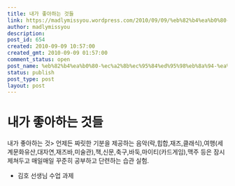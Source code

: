 ```yaml
---
title: 내가 좋아하는 것들
link: https://madlymissyou.wordpress.com/2010/09/09/%eb%82%b4%ea%b0%80-%ec%a2%8b%ec%95%84%ed%95%98%eb%8a%94-%ea%b2%83%eb%93%a4/
author: madlymissyou
description: 
post_id: 654
created: 2010-09-09 10:57:00
created_gmt: 2010-09-09 01:57:00
comment_status: open
post_name: %eb%82%b4%ea%b0%80-%ec%a2%8b%ec%95%84%ed%95%98%eb%8a%94-%ea%b2%83%eb%93%a4
status: publish
post_type: post
layout: post
---
```


# 내가 좋아하는 것들

내가 좋아하는 것> 언제든 짜릿한 기분을 제공하는 음악(락,힙합,재즈,클래식),여행(세계문화유산,대자연,재즈바,미술관),책,신문,축구,바둑,마이티(카드게임),맥주 등은 잠시 제쳐두고 매일매일 꾸준히 공부하고 단련하는 습관 실험. 

  * 김호 선생님 수업 과제